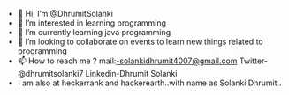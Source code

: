 - 👋 Hi, I’m @DhrumitSolanki
- 👀 I’m interested in learning programming
- 🌱 I’m currently learning java programming
- 💞️ I’m looking to collaborate on events to learn new things related to programming
- 📫 How to reach me ? mail:-solankidhrumit4007@gmail.com 
      Twitter- @dhrumitsolanki7
      Linkedin-Dhrumit Solanki
- I am also at heckerrank and hackerearth..with name as Solanki Dhrumit..

<!---
DhrumitSolanki/DhrumitSolanki is a ✨ special ✨ repository because its `README.md` (this file) appears on your GitHub profile.
You can click the Preview link to take a look at your changes.
--->
